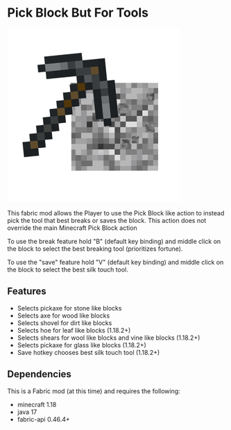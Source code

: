 # Pick Block But For Tools

<img src="src/main/resources/assets/quickpicktool/icon.png"  width="400" />

This fabric mod allows the Player to use the Pick Block like action to instead pick the tool that best breaks or saves the block. This action does not override the main Minecraft Pick Block action

To use the break feature hold "B" (default key binding) and middle click on the block to select the best breaking tool (prioritizes fortune).

To use the "save" feature hold "V" (default key binding) and middle click on the block to select the best silk touch tool.

## Features
- Selects pickaxe for stone like blocks
- Selects axe for wood like blocks
- Selects shovel for dirt like blocks
- Selects hoe for leaf like blocks (1.18.2+)
- Selects shears for wool like blocks and vine like blocks (1.18.2+)
- Selects pickaxe for glass like blocks (1.18.2+)
- Save hotkey chooses best silk touch tool (1.18.2+)

## Dependencies
This is a Fabric mod (at this time) and requires the following:
- minecraft 1.18
- java 17
- fabric-api 0.46.4+
